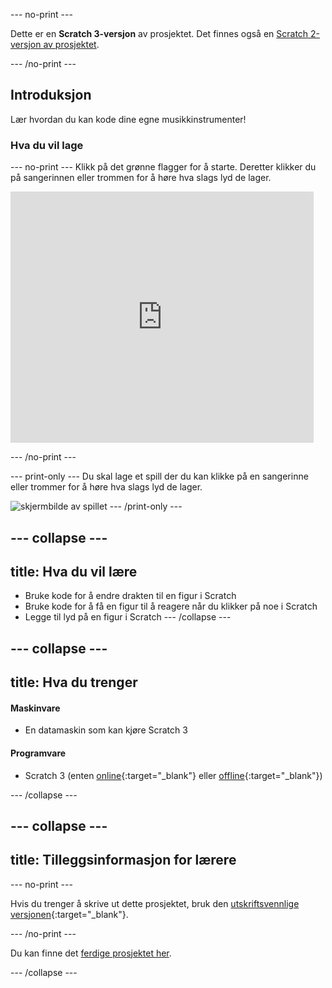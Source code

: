 --- no-print ---

Dette er en **Scratch 3-versjon** av prosjektet. Det finnes også en [Scratch 2-versjon av prosjektet](https://projects.raspberrypi.org/no-NO/projects/rock-band-scratch2).

--- /no-print ---

## Introduksjon

Lær hvordan du kan kode dine egne musikkinstrumenter!

### Hva du vil lage

--- no-print --- Klikk på det grønne flagger for å starte. Deretter klikker du på sangerinnen eller trommen for å høre hva slags lyd de lager.

<div class="scratch-preview">
  <iframe allowtransparency="true" width="485" height="402" src="https://scratch.mit.edu/projects/embed/276872220/?autostart=false" frameborder="0" scrolling="no"></iframe>
</div>

--- /no-print ---

--- print-only --- Du skal lage et spill der du kan klikke på en sangerinne eller trommer for å høre hva slags lyd de lager.

![skjermbilde av spillet](images/demo.png) --- /print-only ---

--- collapse ---
---
title: Hva du vil lære
---

+ Bruke kode for å endre drakten til en figur i Scratch
+ Bruke kode for å få en figur til å reagere når du klikker på noe i Scratch
+ Legge til lyd på en figur i Scratch --- /collapse ---

--- collapse ---
---
title: Hva du trenger
---

#### Maskinvare

+ En datamaskin som kan kjøre Scratch 3

#### Programvare

+ Scratch 3 (enten [online](https://rpf.io/scratchon){:target="_blank"} eller [offline](https://rpf.io/scratchoff){:target="_blank"})

--- /collapse ---

--- collapse ---
---
title: Tilleggsinformasjon for lærere
---

--- no-print ---

Hvis du trenger å skrive ut dette prosjektet, bruk den [utskriftsvennlige versjonen](https://projects.raspberrypi.org/no-NO/projects/rock-band/print){:target="_blank"}.

--- /no-print ---

Du kan finne det [ferdige prosjektet her](https://rpf.io/p/no-NO/rock-band-get).

--- /collapse ---